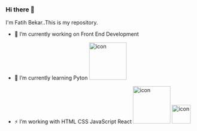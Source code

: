 ### Hi there 👋
I'm Fatih Bekar..This is my repository.
- 🔭 I’m currently working on Front End Development
- 🌱 I’m currently learning Pyton   <img src="https://www.python.org/static/community_logos/python-logo-master-v3-TM-flattened.png" alt="icon" width="100" >

- ⚡ I’m working with HTML CSS JavaScript React      <img src="https://user-images.githubusercontent.com/30186107/29488525-f55a69d0-84da-11e7-8a39-5476f663b5eb.png" alt="icon" width="100"> <img src="https://upload.wikimedia.org/wikipedia/commons/thumb/a/a7/React-icon.svg/2300px-React-icon.svg.png" alt="icon" width="50">



